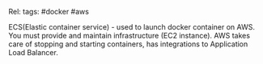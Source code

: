 Rel:
tags: #docker #aws

ECS(Elastic container service) - used to launch docker container on AWS. You must provide and  maintain infrastructure (EC2 instance).
AWS takes care of stopping and starting containers, has integrations to Application Load Balancer.

